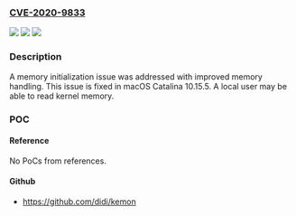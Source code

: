 ### [CVE-2020-9833](https://cve.mitre.org/cgi-bin/cvename.cgi?name=CVE-2020-9833)
![](https://img.shields.io/static/v1?label=Product&message=macOS&color=blue)
![](https://img.shields.io/static/v1?label=Version&message=%3C%20macOS%20Catalina%2010.15.5%20&color=brighgreen)
![](https://img.shields.io/static/v1?label=Vulnerability&message=A%20local%20user%20may%20be%20able%20to%20read%20kernel%20memory&color=brighgreen)

### Description

A memory initialization issue was addressed with improved memory handling. This issue is fixed in macOS Catalina 10.15.5. A local user may be able to read kernel memory.

### POC

#### Reference
No PoCs from references.

#### Github
- https://github.com/didi/kemon

